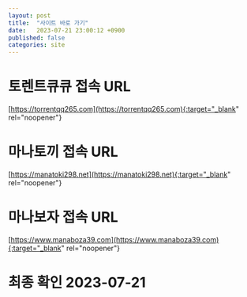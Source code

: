```yaml
---
layout: post
title:  "사이트 바로 가기"
date:   2023-07-21 23:00:12 +0900
published: false
categories: site
---
```

# 토렌트큐큐 접속 URL
[https://torrentqq265.com](https://torrentqq265.com){:target="_blank" rel="noopener"}

# 마나토끼 접속 URL
[https://manatoki298.net](https://manatoki298.net){:target="_blank" rel="noopener"}

# 마나보자 접속 URL
[https://www.manaboza39.com](https://www.manaboza39.com){:target="_blank" rel="noopener"}

# 최종 확인 2023-07-21

[torrentqq]: https://torrentqq265.com
[manatoki]: https://manatoki298.net
[manaboza]: https://www.manaboza39.com